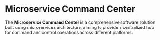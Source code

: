 # Microservice Command Center

The **Microservice Command Center** is a comprehensive software solution built using microservices architecture, aiming to provide a centralized hub for command and control operations across different platforms. 


